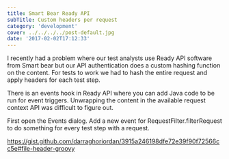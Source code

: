 ```yaml
---
title: Smart Bear Ready API
subTitle: Custom headers per request
category: 'development'
cover: ../../../../post-default.jpg
date: '2017-02-02T17:12:33'
---
```


I recently had a problem where our test analysts use Ready API software from Smart bear but our API authentication does a custom hashing function on the content. For tests to work we had to hash the entire request and apply headers for each test step.

<!-- end excerpt -->

There is an events hook in Ready API where you can add Java code to be run for event triggers. Unwrapping the content in the available request context API was difficult to figure out.

First open the Events dialog. Add a new event for RequestFilter.filterRequest to do something for every test step with a request.

https://gist.github.com/darraghoriordan/3915a246198dfe72e39f90f72566cc5e#file-header-groovy
